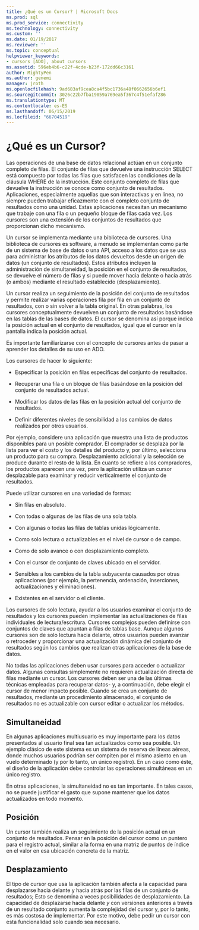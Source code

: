 ```yaml
---
title: ¿Qué es un Cursor? | Microsoft Docs
ms.prod: sql
ms.prod_service: connectivity
ms.technology: connectivity
ms.custom: ''
ms.date: 01/19/2017
ms.reviewer: ''
ms.topic: conceptual
helpviewer_keywords:
- cursors [ADO], about cursors
ms.assetid: 596eb4b6-c22f-4cde-b23f-172dd66c3161
author: MightyPen
ms.author: genemi
manager: jroth
ms.openlocfilehash: 9ad683af9cea8ca4f5bc1736a48f0662656b6ef1
ms.sourcegitcommit: 3026c22b7fba19059a769ea5f367c4f51efaf286
ms.translationtype: MT
ms.contentlocale: es-ES
ms.lasthandoff: 06/15/2019
ms.locfileid: "66704519"
---
```

# <a name="what-is-a-cursor"></a>¿Qué es un Cursor?
Las operaciones de una base de datos relacional actúan en un conjunto completo de filas. El conjunto de filas que devuelve una instrucción SELECT está compuesto por todas las filas que satisfacen las condiciones de la cláusula WHERE de la instrucción. Este conjunto completo de filas que devuelve la instrucción se conoce como conjunto de resultados. Aplicaciones, especialmente aquellas que son interactivas y en línea, no siempre pueden trabajar eficazmente con el completo conjunto de resultados como una unidad. Estas aplicaciones necesitan un mecanismo que trabaje con una fila o un pequeño bloque de filas cada vez. Los cursores son una extensión de los conjuntos de resultados que proporcionan dicho mecanismo.  
  
 Un cursor se implementa mediante una biblioteca de cursores. Una biblioteca de cursores es software, a menudo se implementan como parte de un sistema de base de datos o una API, acceso a los datos que se usa para administrar los atributos de los datos devueltos desde un origen de datos (un conjunto de resultados). Estos atributos incluyen la administración de simultaneidad, la posición en el conjunto de resultados, se devuelve el número de filas y si puede mover hacia delante o hacia atrás (o ambos) mediante el resultado establecido (desplazamiento).  
  
 Un cursor realiza un seguimiento de la posición del conjunto de resultados y permite realizar varias operaciones fila por fila en un conjunto de resultados, con o sin volver a la tabla original. En otras palabras, los cursores conceptualmente devuelven un conjunto de resultados basándose en las tablas de las bases de datos. El cursor se denomina así porque indica la posición actual en el conjunto de resultados, igual que el cursor en la pantalla indica la posición actual.  
  
 Es importante familiarizarse con el concepto de cursores antes de pasar a aprender los detalles de su uso en ADO.  
  
 Los cursores de hacer lo siguiente:  
  
-   Especificar la posición en filas específicas del conjunto de resultados.  
  
-   Recuperar una fila o un bloque de filas basándose en la posición del conjunto de resultados actual.  
  
-   Modificar los datos de las filas en la posición actual del conjunto de resultados.  
  
-   Definir diferentes niveles de sensibilidad a los cambios de datos realizados por otros usuarios.  
  
 Por ejemplo, considere una aplicación que muestra una lista de productos disponibles para un posible comprador. El comprador se desplaza por la lista para ver el costo y los detalles del producto y, por último, selecciona un producto para su compra. Desplazamiento adicional y la selección se produce durante el resto de la lista. En cuanto se refiere a los compradores, los productos aparecen una vez, pero la aplicación utiliza un cursor desplazable para examinar y reducir verticalmente el conjunto de resultados.  
  
 Puede utilizar cursores en una variedad de formas:  
  
-   Sin filas en absoluto.  
  
-   Con todas o algunas de las filas de una sola tabla.  
  
-   Con algunas o todas las filas de tablas unidas lógicamente.  
  
-   Como solo lectura o actualizables en el nivel de cursor o de campo.  
  
-   Como de solo avance o con desplazamiento completo.  
  
-   Con el cursor de conjunto de claves ubicado en el servidor.  
  
-   Sensibles a los cambios de la tabla subyacente causados por otras aplicaciones (por ejemplo, la pertenencia, ordenación, inserciones, actualizaciones y eliminaciones).  
  
-   Existentes en el servidor o el cliente.  
  
 Los cursores de solo lectura, ayudar a los usuarios examinar el conjunto de resultados y los cursores pueden implementar las actualizaciones de filas individuales de lectura/escritura. Cursores complejos pueden definirse con conjuntos de claves que apuntan a filas de tablas base. Aunque algunos cursores son de solo lectura hacia delante, otros usuarios pueden avanzar o retroceder y proporcionar una actualización dinámica del conjunto de resultados según los cambios que realizan otras aplicaciones de la base de datos.  
  
 No todas las aplicaciones deben usar cursores para acceder o actualizar datos. Algunas consultas simplemente no requieren actualización directa de filas mediante un cursor. Los cursores deben ser una de las últimas técnicas empleadas para recuperar datos- y, a continuación, debe elegir el cursor de menor impacto posible. Cuando se crea un conjunto de resultados, mediante un procedimiento almacenado, el conjunto de resultados no es actualizable con cursor editar o actualizar los métodos.  
  
## <a name="concurrency"></a>Simultaneidad  
 En algunas aplicaciones multiusuario es muy importante para los datos presentados al usuario final sea tan actualizados como sea posible. Un ejemplo clásico de este sistema es un sistema de reserva de líneas aéreas, donde muchos usuarios podrían ser compiten por el mismo asiento en un vuelo determinado (y por lo tanto, un único registro). En un caso como éste, el diseño de la aplicación debe controlar las operaciones simultáneas en un único registro.  
  
 En otras aplicaciones, la simultaneidad no es tan importante. En tales casos, no se puede justificar el gasto que supone mantener que los datos actualizados en todo momento.  
  
## <a name="position"></a>Posición  
 Un cursor también realiza un seguimiento de la posición actual en un conjunto de resultados. Pensar en la posición del cursor como un puntero para el registro actual, similar a la forma en una matriz de puntos de índice en el valor en esa ubicación concreta de la matriz.  
  
## <a name="scrollability"></a>Desplazamiento  
 El tipo de cursor que usa la aplicación también afecta a la capacidad para desplazarse hacia delante y hacia atrás por las filas de un conjunto de resultados; Esto se denomina a veces posibilidades de desplazamiento. La capacidad de desplazarse hacia delante *y* con versiones anteriores a través de un resultado conjunto aumenta la complejidad del cursor y, por lo tanto, es más costosa de implementar. Por este motivo, debe pedir un cursor con esta funcionalidad solo cuando sea necesario.

